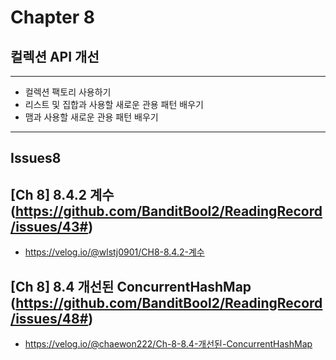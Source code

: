# Chapter 8 
## 컬렉션 API 개선

---
- 컬렉션 팩토리 사용하기
- 리스트 및 집합과 사용할 새로운 관용 패턴 배우기
- 맴과 사용할 새로운 관용 패턴 배우기


---
## Issues8
## [Ch 8] 8.4.2 계수 (https://github.com/BanditBool2/ReadingRecord/issues/43#)
- https://velog.io/@wlstj0901/CH8-8.4.2-계수

## [Ch 8] 8.4 개선된 ConcurrentHashMap (https://github.com/BanditBool2/ReadingRecord/issues/48#)
- https://velog.io/@chaewon222/Ch-8-8.4-개선된-ConcurrentHashMap
